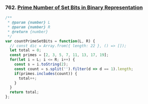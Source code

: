 ### 762. [Prime Number of Set Bits in Binary Representation](https://leetcode.com/problems/prime-number-of-set-bits-in-binary-representation/)
```javascript
/**
 * @param {number} L
 * @param {number} R
 * @return {number}
 */
var countPrimeSetBits = function(L, R) {
  // const dic = Array.from({ length: 22 }, () => []);
  let total = 0;
  const primes = [2, 3, 5, 7, 11, 13, 17, 19];
  for(let i = L; i <= R; i++) {
    const s = i.toString(2);
    const count = s.split('').filter(d => d == 1).length;
    if(primes.includes(count)) {
      total++;
    }
  }
  return total;
};
```
